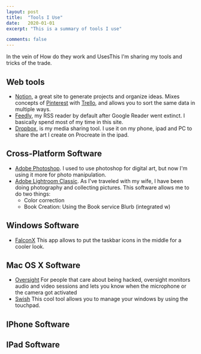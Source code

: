 ```yaml
---
layout: post
title:  "Tools I Use"
date:   2020-01-01
excerpt: "This is a summary of tools I use"

comments: false
---
```


In the vein of How do they work and UsesThis I'm sharing my tools and tricks of the trade.

## Web tools
* [Notion](https://www.notion.so/), a great site to generate projects and organize ideas. Mixes concepts of [Pinterest](https://www.pinterest.com) with [Trello](https://www.trello.com), and allows you to sort the same data in multiple ways.
* [Feedly](https://feedly.com/), my RSS reader by default after Google Reader went extinct. I basically spend most of my time in this site.
* [Dropbox](https://www.dropbox.com/), is my media sharing tool. I use it on my phone, ipad and PC to share the art I create on Procreate in the ipad.

## Cross-Platform Software
* [Adobe Photoshop](http://adobe.com). I used to use photoshop for digital art, but now I'm using it more for photo manipulation.
* [Adobe Lightroom Classic](http://adobe.com). As I've traveled with my wife, I have been doing photography and collecting pictures. This software allows me to do two things:
  * Color correction
  * Book Creation: Using the Book service Blurb (integrated w)

## Windows Software
* [FalconX](https://chrisandriessen.nl/web/FalconX.html) This app allows to put the taskbar icons in the middle for a cooler look.

## Mac OS X Software
* [Oversight](https://objective-see.com/products/oversight.html) For people that care about being hacked, oversight monitors audio and video sessions and lets you know when the microphone or the camera got activated
* [Swish](https://highlyopinionated.co/swish/) This cool tool allows you to manage your windows by using the touchpad.


## IPhone Software


## IPad Software
